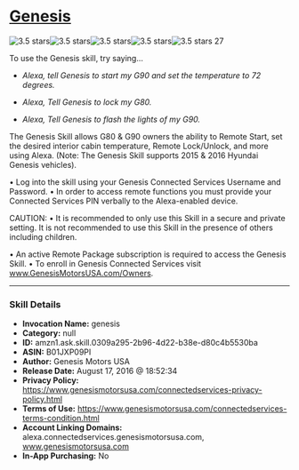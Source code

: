 # [Genesis](http://alexa.amazon.com/#skills/amzn1.ask.skill.0309a295-2b96-4d22-b38e-d80c4b5530ba)
![3.5 stars](../../images/ic_star_black_18dp_1x.png)![3.5 stars](../../images/ic_star_black_18dp_1x.png)![3.5 stars](../../images/ic_star_black_18dp_1x.png)![3.5 stars](../../images/ic_star_half_black_18dp_1x.png)![3.5 stars](../../images/ic_star_border_black_18dp_1x.png) 27

To use the Genesis skill, try saying...

* *Alexa, tell Genesis to start my G90 and set the temperature to 72 degrees.*

* *Alexa, Tell Genesis to lock my G80.*

* *Alexa, Tell Genesis to flash the lights of my G90.*

The Genesis Skill allows G80 & G90 owners the ability to Remote Start, set the desired interior cabin temperature, Remote Lock/Unlock, and more using Alexa. (Note: The Genesis Skill supports 2015 & 2016 Hyundai Genesis vehicles).

• Log into the skill using your Genesis Connected Services Username and Password. 
• In order to access remote functions you must provide your Connected Services PIN verbally to the Alexa-enabled device. 

CAUTION: 
• It is recommended to only use this Skill in a secure and private setting. It is not recommended to use this Skill in the presence of others including children. 

• An active Remote Package subscription is required to access the Genesis Skill. 
• To enroll in Genesis Connected Services visit www.GenesisMotorsUSA.com/Owners.

***

### Skill Details

* **Invocation Name:** genesis
* **Category:** null
* **ID:** amzn1.ask.skill.0309a295-2b96-4d22-b38e-d80c4b5530ba
* **ASIN:** B01JXP09PI
* **Author:** Genesis Motors USA
* **Release Date:** August 17, 2016 @ 18:52:34
* **Privacy Policy:** https://www.genesismotorsusa.com/connectedservices-privacy-policy.html
* **Terms of Use:** https://www.genesismotorsusa.com/connectedservices-terms-condition.html
* **Account Linking Domains:** alexa.connectedservices.genesismotorsusa.com, www.genesismotorsusa.com
* **In-App Purchasing:** No
